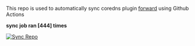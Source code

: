 This repo is used to automatically sync coredns plugin [forward](https://github.com/QZLin/forward) using Github Actions

**sync job ran [444] times**

[![Sync Repo](https://github.com/QZLin/coredns-extract/actions/workflows/sync.yaml/badge.svg)](https://github.com/QZLin/coredns-extract/actions/workflows/sync.yaml)
